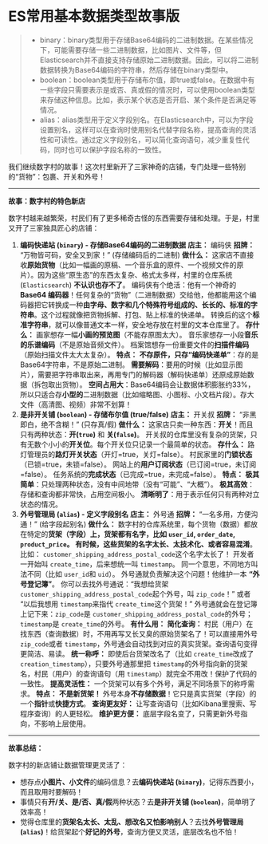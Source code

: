 # ES常用基本数据类型故事版

> * binary：binary类型用于存储Base64编码的二进制数据。在某些情况下，可能需要存储一些二进制数据，比如图片、文件等，但Elasticsearch并不直接支持存储原始二进制数据。因此，可以将二进制数据转换为Base64编码的字符串，然后存储在binary类型中。
> * boolean：boolean类型用于存储布尔值，即true或false。在数据中有一些字段只需要表示是或否、真或假的情况时，可以使用boolean类型来存储这种信息。比如，表示某个状态是否开启、某个条件是否满足等情况。
> * alias：alias类型用于定义字段别名。在Elasticsearch中，可以为字段设置别名，这样可以在查询时使用别名代替字段名称，提高查询的灵活性和可读性。通过定义字段别名，可以简化查询语句，减少重复性代码，同时也可以保护字段名称的一致性。

我们继续数字村的故事！这次村里新开了三家神奇的店铺，专门处理一些特别的“货物”：包裹、开关和外号！

------

**故事：数字村的特色新店**

数字村越来越繁荣，村民们有了更多稀奇古怪的东西需要存储和处理。于是，村里又开了三家独具匠心的店铺：

1. **编码快递站 (`binary`) - 存储Base64编码的二进制数据** **店主：** 编码侠 **招牌：** “万物皆可码，安全又到家！” (存储编码后的二进制) **做什么：** 这家店不直接收**原始货物**（比如一幅画的原稿、一个音乐盒的原件、一个视频文件的原片）。因为这些“原生态”的东西太复杂、格式太多样，村里的仓库系统(`Elasticsearch`) **不认识也存不了**。 编码侠有个绝活：他有一个神奇的 **Base64 编码器**！任何复杂的“货物”（二进制数据）交给他，他都能用这个编码器把它转换成一种**由字母、数字和几个特殊符号组成的、长长的、标准的字符串**。这个过程就像把货物拆解、打包、贴上标准的快递单。 转换后的这个**标准字符串**，就可以像普通文本一样，安全地存放在村里的文本仓库里了。 **存什么：** 画家想存一幅**小画的预览图**（不能存原图太大）。 音乐家想存一小段**音乐的乐谱编码**（不是原始音频文件）。 档案馆想存一份重要文件的**扫描件编码**（原始扫描文件太大太复杂）。 **特点：** **不存原件，只存“编码快递单”**：存的是Base64字符串，不是原始二进制。 **需要解码**：要用的时候（比如显示图片），需要把字符串取出来，再用专门的解码器（解码快递单）还原成原始数据（拆包取出货物）。 **空间占用大**：Base64编码会让数据体积膨胀约33%，所以只适合存**小型的**二进制数据（比如缩略图、小图标、小文档片段）。存大文件（高清图、视频）非常不划算！
2. **是非开关铺 (`boolean`) - 存储布尔值 (true/false)** **店主：** 开关叔 **招牌：** “非黑即白，绝不含糊！” (只存真/假) **做什么：** 这家店只卖一种东西：**开关**！而且只有两种状态：**开(`true`)** 和 **关(`false`)**。 开关叔的仓库里没有复杂的货架，只有无数个小小的**开关位**。每个开关位只记录一个最简单的状态。 **存什么：** 路灯管理员的**路灯开关状态**（开灯=true，关灯=false）。 村民家里的**门锁状态**（已锁=true，未锁=false）。 网站上的**用户订阅状态**（已订阅=true，未订阅=false）。 任务系统的**完成状态**（已完成=true，未完成=false）。 **特点：** **极其简单**：只处理两种状态，没有中间地带（没有“可能”、“大概”）。 **极其高效**：存储和查询都非常快，占用空间极小。 **清晰明了**：用于表示任何只有两种对立状态的情况。
3. **外号管理局 (`alias`) - 定义字段别名** **店主：** 外号通 **招牌：** “一名多用，方便沟通！” (给字段起别名) **做什么：** 数字村的仓库系统里，每个货物（数据）都放在特定的**货架（字段）**上，货架都有名字，比如 `user_id`, `order_date`, `product_price`。 有时候，这些货架的名字**太长、太技术化、或者容易混淆**。比如： `customer_shipping_address_postal_code`这个名字太长了！ 开发者一开始叫 `create_time`，后来想统一叫 `timestamp`。 同一个意思，不同地方叫法不同（比如 `user_id`和 `uid`）。 外号通就负责解决这个问题！他维护一本 **“外号登记簿”**。 你可以去找外号通说：“我想给货架 `customer_shipping_address_postal_code`起个外号，叫 `zip_code`！” 或者 “以后我想用 `timestamp`来指代 `create_time`这个货架！” 外号通就会在登记簿上记下来：`zip_code`是 `customer_shipping_address_postal_code`的外号；`timestamp`是 `create_time`的外号。 **有什么用：** **简化查询：** 村民（用户）在找东西（查询数据）时，不用再写又长又臭的原始货架名了！可以直接用外号 `zip_code`或者 `timestamp`，外号通会自动找到对应的真实货架。查询语句变得更简洁、易读。 **统一称呼：** 即使后台货架改名了（比如 `create_time`改成了 `creation_timestamp`），只要外号通那里把 `timestamp`的外号指向新的货架名，村民（用户）的查询语句（用 `timestamp`）就完全不用改！保护了代码的一致性。 **提高灵活性：** 一个货架可以有多个外号，满足不同场景下的称呼需求。 **特点：** **不是新货架！** 外号本身**不存储数据**！它只是真实货架（字段）的一个**指针**或**快捷方式**。 **查询更友好：** 让写查询语句（比如Kibana里搜索、写程序查询）的人更轻松。 **维护更方便：** 底层字段名变了，只需更新外号指向，不影响上层使用。

------

**故事总结：**

数字村的新店铺让数据管理更灵活了：

- 想存点**小图片、小文件**的编码信息？去**编码快递站 (`binary`)**，记得东西要小，而且取用时要解码！
- 事情只有**开/关、是/否、真/假**两种状态？去**是非开关铺 (`boolean`)**，简单明了效率高！
- 觉得仓库里的**货架名太长、太乱、想改名又怕影响别人**？去找**外号管理局 (`alias`)**！给货架起个**好记的外号**，查询方便又灵活，底层改名也不怕！